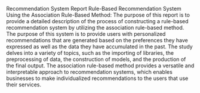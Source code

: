 Recommendation System Report
Rule-Based Recommendation System Using the Association Rule-Based Method:
The purpose of this report is to provide a detailed description of the process of constructing a rule-based recommendation system by utilizing the association rule-based method. 
The purpose of this system is to provide users with personalized recommendations that are generated based on the preferences they have expressed as well as the data they have accumulated in the past. 
The study delves into a variety of topics, such as the importing of libraries, the preprocessing of data, the construction of models, and the production of the final output. 
The association rule-based method provides a versatile and interpretable approach to recommendation systems, which enables businesses to make individualized recommendations to the users that use their services.

